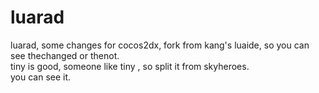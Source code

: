 # luarad
luarad, some changes for cocos2dx, fork from kang's luaide, so you can see thechanged or thenot.
<br/>
tiny is good, someone like tiny , so split it from skyheroes.
<br/>
you can see it.
